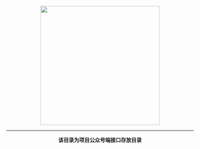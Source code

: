 <p align="center">
    <a href="https://www.cdhaichuang.com" target="_blank">
        <img width="320" src="https://dev.haichuang.pro/java/haichuangframework/devdoc/logo_info.png">
    </a>
</p>

<hr/>
<p align="center">
    <b>该目录为项目公众号端接口存放目录</b>
</p>
